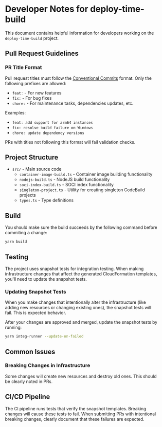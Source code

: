 # Developer Notes for deploy-time-build

This document contains helpful information for developers working on the `deploy-time-build` project.

## Pull Request Guidelines

### PR Title Format

Pull request titles must follow the [Conventional Commits](https://www.conventionalcommits.org/) format. Only the following prefixes are allowed:

- `feat:` - For new features
- `fix:` - For bug fixes
- `chore:` - For maintenance tasks, dependencies updates, etc.

Examples:
- `feat: add support for arm64 instances`
- `fix: resolve build failure on Windows`
- `chore: update dependency versions`

PRs with titles not following this format will fail validation checks.

## Project Structure

- `src/` - Main source code
  - `container-image-build.ts` - Container image building functionality
  - `nodejs-build.ts` - NodeJS build functionality
  - `soci-index-build.ts` - SOCI index functionality
  - `singleton-project.ts` - Utility for creating singleton CodeBuild projects
  - `types.ts` - Type definitions

## Build

You should make sure the build succeeds by the following command before commiting a change:

```bash
yarn build
```

## Testing

The project uses snapshot tests for integration testing. When making infrastructure changes that affect the generated CloudFormation templates, you'll need to update the snapshot tests.

### Updating Snapshot Tests

When you make changes that intentionally alter the infrastructure (like adding new resources or changing existing ones), the snapshot tests will fail. This is expected behavior.

After your changes are approved and merged, update the snapshot tests by running:

```bash
yarn integ-runner --update-on-failed
```

## Common Issues

### Breaking Changes in Infrastructure

Some changes will create new resources and destroy old ones. This should be clearly noted in PRs.

## CI/CD Pipeline

The CI pipeline runs tests that verify the snapshot templates. Breaking changes will cause these tests to fail. When submitting PRs with intentional breaking changes, clearly document that these failures are expected.
